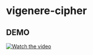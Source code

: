 # vigenere-cipher

## DEMO
[![Watch the video](https://cdn.discordapp.com/attachments/492188265487532032/933759265997471785/unknown.png)](https://raw.githubusercontent.com/JesperKauppinen/vigenere-cipher/main/demo/vigenere-demo.mp4)
